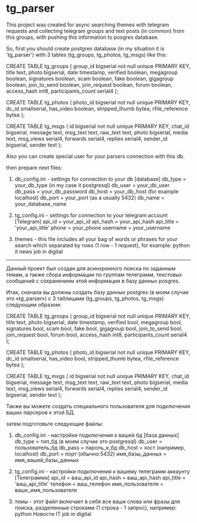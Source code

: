 # tg_parser

This project was created for async searching themes with telegram requests and collecting telegram groups and text posts (in common) from this groups,
with pushing this information to posgres database.

So, first you should create postgres database (in my situation it is 'tg_parser') with 3 tables (tg_groups, tg_photos, tg_msgs) like this:

CREATE TABLE tg_groups (
group_id bigserial not null unique PRIMARY KEY,
title text,
photo bigserial,
date timestamp,
verified boolean,
megagroup boolean,
signatures boolean,
scam boolean,
fake boolean,
gigagroup boolean,
join_to_send boolean,
join_request boolean,
forum boolean,
access_hash int8,
participants_count serial4
);

CREATE TABLE tg_photos (
photo_id bigserial not null unique PRIMARY KEY,
dc_id smallserial,
has_video boolean,
stripped_thumb bytea,
rfile_reference bytea
);

CREATE TABLE tg_msgs (
id bigserial not null unique PRIMARY KEY,
chat_id bigserial,
message text,
msg_text text,
raw_text text,
photo bigserial,
media text,
msg_views serial4,
forwards serial4,
replies serial4,
sender_id bigserial,
sender text
);

Also you can create special user for your parsers connection with this db.

then prepare next files:

1) db_config.ini - settings for connection to your db
[database]
db_type = your_db_type (in my case it postgresql)
db_user = your_db_user
db_pass = your_db_password
db_host = your_db_host (for example localhost)
db_port = your_port (as a usually 5432)
db_name = your_database_name

2) tg_config.ini - settings for connection to your telegram account
[Telegram]
api_id = your_api_id
api_hash = your_api_hash
api_title = 'your_api_title'
phone = your_phone
username = your_username

3) themes - this file includes all your bag of words or phrases for your search which separated by rows (1 row - 1 request), for example:
python 
it news
job in digital

-----------------------------------------------------------------------------------------------------------------------------------------------

Данный проект был создан для асинхронного поиска по заданным темам, а также сбора информации по группам телеграмм, текстовых сообщений с сохранением этой информации в базу данных posgres.

Итак, сначала вы должны создать базу данных postgres (в моем случае это «tg_parser») с 3 таблицами (tg_groups, tg_photos, tg_msgs) следующим образом:

CREATE TABLE tg_groups (
group_id bigserial not null unique PRIMARY KEY,
title text,
photo bigserial,
date timestamp,
verified bool,
megagroup bool,
signatures bool,
scam bool,
fake bool,
gigagroup bool,
join_to_send bool,
join_request bool,
forum bool,
access_hash int8,
participants_count serial4
);

CREATE TABLE tg_photos (
photo_id bigserial not null unique PRIMARY KEY,
dc_id smallserial,
has_video bool,
stripped_thumb bytea,
rfile_reference bytea
);

CREATE TABLE tg_msgs (
id bigserial not null unique PRIMARY KEY,
chat_id bigserial,
message text,
msg_text text,
raw_text text,
photo bigserial,
media text,
msg_views serial4,
forwards serial4,
replies serial4,
sender_id bigserial,
sender text
);

Также вы можете создать специального пользователя для подключения ваших парсеров к этой БД.

затем подготовьте следующие файлы:

1) db_config.ini - настройки подключения к вашей бд
[база данных]
db_type = тип_бд (в моем случае это postgresql)
db_user = пользователь_бд
db_pass = пароль_к_бд
db_host = хост (например, localhost)
db_port = порт (обычно 5432)
имя_базы_данных = имя_вашей_базы_данных

2) tg_config.ini - настройки подключения к вашему телеграмм аккаунту
[Телеграмма]
api_id = ваш_api_id
api_hash = ваш_api_hash
api_title = 'ваш_api_title'
телефон = ваш_телефон
имя_пользователя = ваше_имя_пользователя

3) темы - этот файл включает в себя все ваши слова или фразы для поиска, разделенные строками (1 строка - 1 запрос), например:
python 
Новости IT
job in digital
